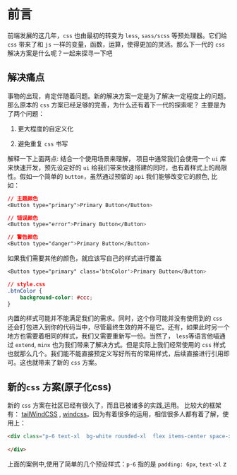 # 前言

前端发展的这几年，`css` 也由最初的转变为 `less`, `sass/scss` 等预处理器。它们给 `css` 带来了和 `js` 一样的变量，函数，运算，使得更加的灵活。那么下一代的 `css` 解决方案是什么呢？一起来探寻一下吧

## 解决痛点

事物的出现，肯定伴随着问题。新的解决方案一定是为了解决一定程度上的问题。那么原本的 `css` 方案已经足够的完善，为什么还有着下一代的探索呢？ 主要是为了两个问题：

1. 更大程度的自定义化

2. 避免重复 `css` 书写

解释一下上面两点: 结合一个使用场景来理解， 项目中通常我们会使用一个 `ui` 库来快速开发，预先设定好的 `ui` 给我们带来快速搭建的同时，也有着样式上的局限性。假如一个简单的 `button`，虽然通过预留的 `api` 我们能够改变它的颜色, 比如：

```css
// 主题颜色
<Button type="primary">Primary Button</Button>

// 错误颜色
<Button type="error">Primary Button</Button>

// 警告颜色
<Button type="danger">Primary Button</Button>
```

如果我们需要其他的颜色，就应该写自己的样式进行覆盖

```css
<Button type="primary" class='btnColor'>Primary Button</Button>

// style.css
.btnColor {
    background-color: #ccc;
}
```

内置的样式可能并不能满足我们的需求。同时，这个你可能并没有使用到的 `css` 还会打包进入到你的代码当中，尽管最终生效的并不是它。还有，如果此时另一个地方也需要着相同的样式，我们又需要重新写一份。当然了， `less`等语言他喵通过 `extend`, `minx` 也为我们带来了解决方式。但是实际上我们经常使用的 `css` 样式也就那么几个。我们能不能直接预定义写好所有的常用样式，后续直接进行引用即可。这也就带来了新的 `css` 方案。

## 新的`css` 方案(原子化css)

新的 `css` 方案在社区已经有很久了，而且已被诸多的实践,运用。 比较大的框架有： [tailWindCSS](https://www.tailwindcss.cn/docs) , [windcss](https://windicss.org/guide/)。因为有着很多的运用，相信很多人都有着了解，使用上：

```html
<div class="p-6 text-xl  bg-white rounded-xl  flex items-center space-x-4">
  
</div>
```

上面的案例中,使用了简单的几个预设样式：`p-6` 指的是 `padding: 6px`, `text-xl` z 


